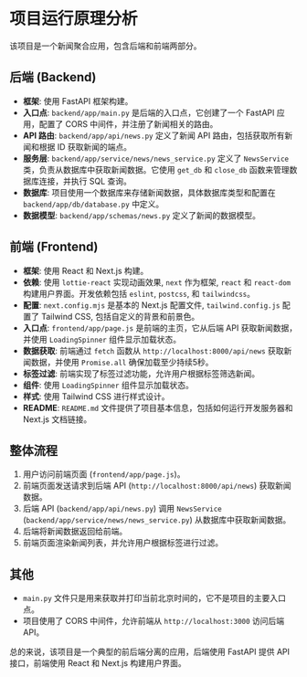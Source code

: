 # 项目运行原理分析

该项目是一个新闻聚合应用，包含后端和前端两部分。

## 后端 (Backend)

-   **框架**: 使用 FastAPI 框架构建。
-   **入口点**: `backend/app/main.py` 是后端的入口点，它创建了一个 FastAPI 应用，配置了 CORS 中间件，并注册了新闻相关的路由。
-   **API 路由**: `backend/app/api/news.py` 定义了新闻 API 路由，包括获取所有新闻和根据 ID 获取新闻的端点。
-   **服务层**: `backend/app/service/news/news_service.py` 定义了 `NewsService` 类，负责从数据库中获取新闻数据。它使用 `get_db` 和 `close_db` 函数来管理数据库连接，并执行 SQL 查询。
-   **数据库**: 项目使用一个数据库来存储新闻数据，具体数据库类型和配置在 `backend/app/db/database.py` 中定义。
-   **数据模型**: `backend/app/schemas/news.py` 定义了新闻的数据模型。

## 前端 (Frontend)

-   **框架**: 使用 React 和 Next.js 构建。
-   **依赖**: 使用 `lottie-react` 实现动画效果, `next` 作为框架, `react` 和 `react-dom` 构建用户界面。开发依赖包括 `eslint`, `postcss`, 和 `tailwindcss`。
-   **配置**: `next.config.mjs` 是基本的 Next.js 配置文件, `tailwind.config.js` 配置了 Tailwind CSS, 包括自定义的背景和前景色。
-   **入口点**: `frontend/app/page.js` 是前端的主页，它从后端 API 获取新闻数据，并使用 `LoadingSpinner` 组件显示加载状态。
-   **数据获取**: 前端通过 `fetch` 函数从 `http://localhost:8000/api/news` 获取新闻数据，并使用 `Promise.all` 确保加载至少持续5秒。
-   **标签过滤**: 前端实现了标签过滤功能，允许用户根据标签筛选新闻。
-   **组件**: 使用 `LoadingSpinner` 组件显示加载状态。
-   **样式**: 使用 Tailwind CSS 进行样式设计。
-   **README**: `README.md` 文件提供了项目基本信息，包括如何运行开发服务器和 Next.js 文档链接。

## 整体流程

1.  用户访问前端页面 (`frontend/app/page.js`)。
2.  前端页面发送请求到后端 API (`http://localhost:8000/api/news`) 获取新闻数据。
3.  后端 API (`backend/app/api/news.py`) 调用 `NewsService` (`backend/app/service/news/news_service.py`) 从数据库中获取新闻数据。
4.  后端将新闻数据返回给前端。
5.  前端页面渲染新闻列表，并允许用户根据标签进行过滤。

## 其他

-   `main.py` 文件只是用来获取并打印当前北京时间的，它不是项目的主要入口点。
-   项目使用了 CORS 中间件，允许前端从 `http://localhost:3000` 访问后端 API。

总的来说，该项目是一个典型的前后端分离的应用，后端使用 FastAPI 提供 API 接口，前端使用 React 和 Next.js 构建用户界面。
